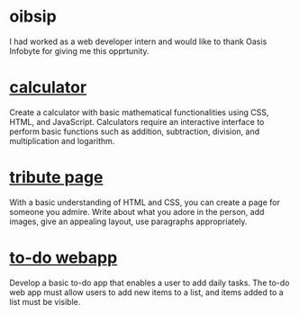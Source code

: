 # oibsip
I had worked as a web developer intern and would like to thank Oasis Infobyte for giving me this opprtunity.
# [calculator](https://htmlpreview.github.io/?https://github.com/shreyashitole02/oibgrip-level2/blob/main/task1/index.html)
Create a calculator with basic mathematical functionalities using CSS, HTML, and JavaScript. Calculators require an interactive interface to perform basic functions such as addition, subtraction, division, and multiplication and logarithm.
# [tribute page](https://htmlpreview.github.io/?https://github.com/shreyashitole02/oibgrip-level2/blob/main/task2/index.html)
With a basic understanding of HTML and CSS, you can create a page for someone you admire. Write about what you adore in the person, add images, give an appealing layout, use paragraphs appropriately.
# [to-do webapp](https://htmlpreview.github.io/?https://github.com/shreyashitole02/oibgrip-level2/blob/main/task3/index.html)
Develop a basic to-do app that enables a user to add daily tasks. The to-do web app must allow users to add new items to a list, and items added to a list must be visible.

